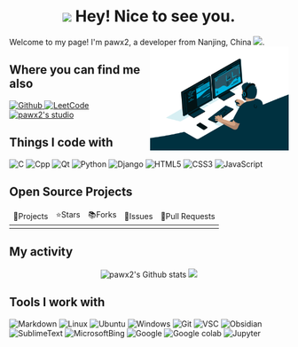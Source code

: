 <h1 align="center"><img src="https://emojis.slackmojis.com/emojis/images/1660853767/60881/meow_attention.gif?1660853767" width="30"/> Hey! Nice to see you.</h1>

Welcome to my page!
I'm pawx2, a developer from Nanjing, China <img src="https://cdn.jsdelivr.net/gh/jdecked/twemoji@14.1.2/assets/svg/1f1e8-1f1f3.svg" width="16px">.
<img align="right" alt="GIF" src="res/code.gif" width="250" title="Do what you like, and do it best!"> &nbsp;&nbsp;

<h2>Where you can find me also</h2>
<p>
    <a href="https://github.com/pawx2/">
        <img alt="Github" src="https://img.shields.io/badge/GitHub-black?style=flat-square&logo=github&logoColor=white" />
    </a>
    <a href="https://leetcode.cn/u/seed42/">
        <img alt="LeetCode" src="https://img.shields.io/badge/LeetCode-orange?style=flat-square&logo=leetcode&logoColor=white" />
    </a>
    <a href="https://pawx2.github.io">
        <img alt="pawx2's studio" src="https://img.shields.io/badge/GitHub Pages-blueviolet?style=flat-square&logo=githubpages&logoColor=white" />
    </a>
</p>

<h2>Things I code with</h2>
<p>
    <img alt="C" src="https://img.shields.io/badge/C-blue?style=flat-square&logo=c&logoColor=white" />
    <img alt="Cpp" src="https://img.shields.io/badge/Cpp-blue?style=flat-square&logo=cplusplus&logoColor=white" />
    <img alt="Qt" src="https://img.shields.io/badge/Qt-green?style=flat-square&logo=qt&logoColor=white" />
    <img alt="Python" src="https://img.shields.io/badge/Python-yellow?style=flat-square&logo=python&logoColor=white" />
    <img alt="Django" src="https://img.shields.io/badge/Django-green?style=flat-square&logo=django&logoColor=white" />
    <img alt="HTML5" src="https://img.shields.io/badge/HTML5-red?style=flat-square&logo=html5&logoColor=white" />
    <img alt="CSS3" src="https://img.shields.io/badge/CSS3-blue?style=flat-square&logo=css3&logoColor=white" />
    <img alt="JavaScript" src="https://img.shields.io/badge/JavaScript-yellow?style=flat-square&logo=javascript&logoColor=white" />
</p>

<h2>Open Source Projects</h2>

<table style="width: 100%">
    <thead>
        <tr>
            <td>🎁Projects</td>
            <td>⭐️Stars</td>
            <td>📚️Forks</td>
            <td>🔔Issues</td>
            <td>📮Pull Requests</td>
        </tr>
    </thead>
    <tbody>
        <tr>
            <td></td>
            <td></td>
            <td></td>
            <td></td>
            <td></td>
        </tr>
    </tbody>
</table>

<h2>My activity</h2>

<p align="center">
    <img alt="pawx2's Github stats" src="https://github-readme-stats.vercel.app/api?username=pawx2&theme=radical" style="height: 150px" />
    <img src="https://github-readme-streak-stats.herokuapp.com/?user=pawx2&theme=dark" style="height: 150px" />
</p>

<!--
<p align="center">
    <img alt="pawx2's GitHub Activity for recent 30 days" src="https://github-readme-activity-graph.vercel.app/graph?username=pawx2&theme=react-dark" style="height: 250px" />
</p>
-->

<h2>Tools I work with</h2>
<p>
    <img alt="Markdown" src="https://img.shields.io/badge/Markdown-lightgrey?style=flat-square&logo=markdown&logoColor=white" />
    <img alt="Linux" src="https://img.shields.io/badge/Linux-orange?style=flat-square&logo=linux&logoColor=white" />
    <img alt="Ubuntu" src="https://img.shields.io/badge/Ubuntu-orange?style=flat-square&logo=ubuntu&logoColor=white" />
    <img alt="Windows" src="https://img.shields.io/badge/Windows-blue?style=flat-square&logo=windows&logoColor=white" />
    <img alt="Git" src="https://img.shields.io/badge/Git-orange?style=flat-square&logo=git&logoColor=white" />
    <img alt="VSC" src="https://img.shields.io/badge/VSC-blue?style=flat-square&logo=visualstudiocode&logoColor=white" />
    <img alt="Obsidian" src="https://img.shields.io/badge/Obsidian-blueviolet?style=flat-square&logo=obsidian&logoColor=white" />
    <img alt="SublimeText" src="https://img.shields.io/badge/Sublime Text3-orange?style=flat-square&logo=sublimetext&logoColor=white" />
    <img alt="MicrosoftBing" src="https://img.shields.io/badge/Microsoft Bing-blue?style=flat-square&logo=microsoftbing&logoColor=white" />
    <img alt="Google" src="https://img.shields.io/badge/Google-red?style=flat-square&logo=google&logoColor=white" />
    <img alt="Google colab" src="https://img.shields.io/badge/Google Colab-orange?style=flat-square&logo=googlecolab&logoColor=white" />
    <img alt="Jupyter" src="https://img.shields.io/badge/Jupyter-orange?style=flat-square&logo=jupyter&logoColor=white" />
</p>

